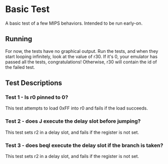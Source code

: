 # Basic Test
A basic test of a few MIPS behaviors. Intended to be run early-on.

## Running
For now, the tests have no graphical output. Run the tests, and when they start looping infinitely, look at the value of r30. If it's 0, your emulator has passed all the tests, congratulations! Otherwise, r30 will contain the id of the failed test.

## Test Descriptions

### Test 1 - Is r0 pinned to 0?
This test attempts to load 0xFF into r0 and fails if the load succeeds.

### Test 2 - does J execute the delay slot before jumping?
This test sets r2 in a delay slot, and fails if the register is not set.

### Test 3 - does beql execute the delay slot if the branch is taken?
This test sets r2 in a delay slot, and fails if the register is not set.
